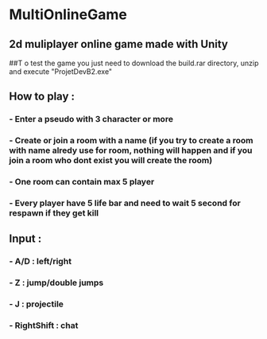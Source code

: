 # MultiOnlineGame
## 2d muliplayer online game made with Unity

##T o test the game you just need to download the build.rar directory, unzip and execute "ProjetDevB2.exe"

## How to play : 
###   - Enter a pseudo with 3 character or more
###   - Create or join a room with a name (if you try to create a room with name alredy use for room, nothing will happen and if you join a room who dont exist you will create the room)
###   - One room can contain max 5 player
###   - Every player have 5 life bar and need to wait 5 second for respawn if they get kill 

## Input :
###   - A/D : left/right
###   - Z : jump/double jumps
###   - J : projectile
###   - RightShift : chat
